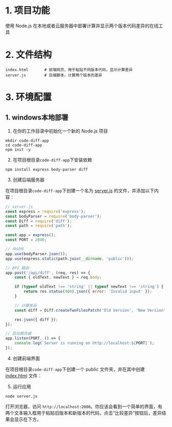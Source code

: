 # 1. 项目功能

使用 Node.js 在本地或者云服务器中部署计算并显示两个版本代码差异的在线工具

# 2. 文件结构

```
index.html       # 前端网页，用于粘贴不同版本代码，显示计算差异
server.js        # 后端脚本，计算两个版本的差异
```

# 3. 环境配置

## 1. windows本地部署

1. 在你的工作目录中初始化一个新的 Node.js 项目

```
mkdir code-diff-app
cd code-diff-app
npm init -y
```


2. 在项目根目录`code-diff-app`下安装依赖

```
npm install express body-parser diff
```


3. 创建后端服务器

在项目根目录`code-diff-app`下创建一个名为 [server.js](server.js) 的文件，并添加以下内容：

```js
// server.js
const express = require('express');
const bodyParser = require('body-parser');
const Diff = require('diff');
const path = require('path');

const app = express();
const PORT = 2000;

// 中间件
app.use(bodyParser.json());
app.use(express.static(path.join(__dirname, 'public')));

// API 路由
app.post('/api/diff', (req, res) => {
    const { oldText, newText } = req.body;

    if (typeof oldText !== 'string' || typeof newText !== 'string') {
        return res.status(400).json({ error: 'Invalid input' });
    }

    // 计算差异
    const diff = Diff.createTwoFilesPatch('Old Version', 'New Version', oldText, newText, '', '');

    res.json({ diff });
});

// 启动服务器
app.listen(PORT, () => {
    console.log(`Server is running on http://localhost:${PORT}`);
});
```

4. 创建前端界面

在项目根目录`code-diff-app`下创建一个 public 文件夹，并在其中创建 [index.html](index.html) 文件：


5. 运行应用

```
node server.js
```

打开浏览器，访问 `http://localhost:2000`。你应该会看到一个简单的界面，有两个文本输入框用于粘贴旧版本和新版本的代码，点击“比较差异”按钮后，差异结果会显示在下方。










